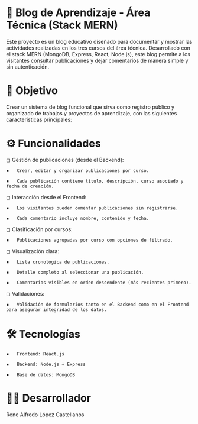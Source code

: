# 📘 Blog de Aprendizaje - Área Técnica (Stack MERN)
Este proyecto es un blog educativo diseñado para documentar y mostrar las actividades realizadas en los tres cursos del área técnica. Desarrollado con el stack MERN (MongoDB, Express, React, Node.js), este blog permite a los visitantes consultar publicaciones y dejar comentarios de manera simple y sin autenticación.

# 🎯 Objetivo
Crear un sistema de blog funcional que sirva como registro público y organizado de trabajos y proyectos de aprendizaje, con las siguientes características principales:

# ⚙️ Funcionalidades
  ◻   Gestión de publicaciones (desde el Backend):

    ◾   Crear, editar y organizar publicaciones por curso.

    ◾   Cada publicación contiene título, descripción, curso asociado y fecha de creación.

  ◻   Interacción desde el Frontend:

    ◾   Los visitantes pueden comentar publicaciones sin registrarse.

    ◾   Cada comentario incluye nombre, contenido y fecha.

  ◻   Clasificación por cursos:

    ◾   Publicaciones agrupadas por curso con opciones de filtrado.

  ◻   Visualización clara:

    ◾   Lista cronológica de publicaciones.

    ◾   Detalle completo al seleccionar una publicación.

    ◾   Comentarios visibles en orden descendente (más recientes primero).

  ◻   Validaciones:

    ◾   Validación de formularios tanto en el Backend como en el Frontend para asegurar integridad de los datos.

# 🛠️ Tecnologías
    ◾   Frontend: React.js

    ◾   Backend: Node.js + Express

    ◾   Base de datos: MongoDB

# 🧑‍🏫 Desarrollador
Rene Alfredo López Castellanos
